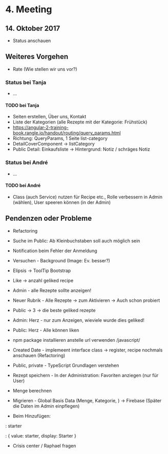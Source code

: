 # 4. Meeting

## 14. Oktober 2017

- Status anschauen

## Weiteres Vorgehen

- Rate (Wie stellen wir uns vor?)

### Status bei Tanja

- ...

#### TODO bei Tanja

- Seiten erstellen, Über uns, Kontakt
- Liste der Kategorien (alle Rezepte mit der Kategorie: Frühstück)
- https://angular-2-training-book.rangle.io/handout/routing/query_params.html
- Richtung: QueryParams, 1 Seite list-category
- DetailCoverComponent -> listCategory
- Public Detail: Einkaufsliste -> Hintergrund: Notiz / schräges Notiz

### Status bei André

- ...

#### TODO bei André

- Class (auch Service) nutzen für Recipe etc., Rolle verbessern in Admin (wählen), User speeren können (in der Admin)

## Pendenzen oder Probleme

- Refactoring

- Suche im Public: Ab Kleinbuchstaben soll auch möglich sein
- Notification beim Fehler der Anmeldung
- Versuchen - Background (Image: Ev. besser?)
- Elipsis -> ToolTip Bootstrap
- Like -> anzahl geliked recipe
- Admin - alle Rezepte sollte anzeigen!
- Neuer Rubrik - Alle Rezepte -> zum Aktivieren -> Auch schon probiert
- Public -> 3 -> die beste geliked rezepte
- Admin: Herz - nur zum Anzeigen, wieviele wurde dies geliked!
- Public: Herz - Alle können liken

- npm package installieren anstelle url verwenden /javascript/

- Created Date - implemeent interface class -> register, recipe nochmals anschauen (Refactoring)

- Public, private - TypeScript Grundlagen verstehen

- Rezept speichern - In der Administration: Favoriten anziegen (nur für User)
- Menge berechnen
- Migrieren - Global Basis Data (Menge, Kategorie, ) -> Firebase (Später die Daten im Admin einpflegen)

- Beim Hinzufügen:

: starter

: {
    value: starter,
    display: Starter
  }

- Crisis center / Raphael fragen
